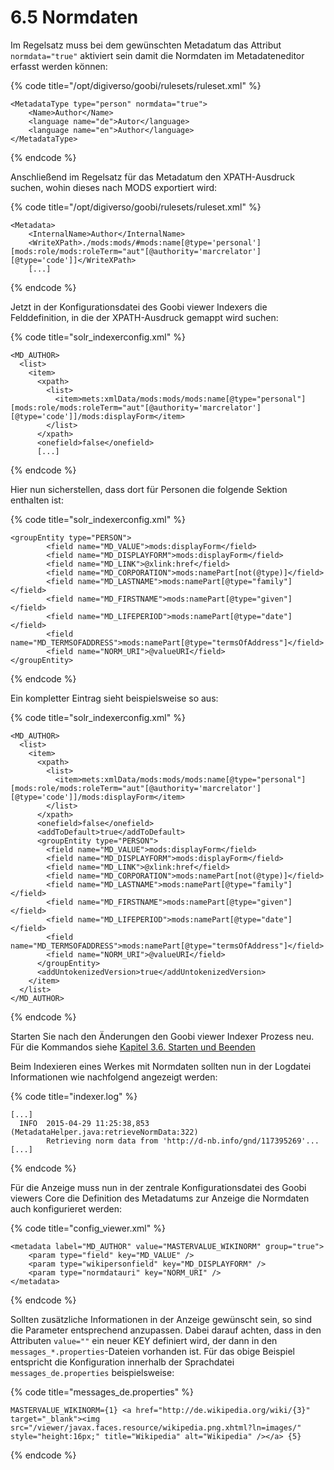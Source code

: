 # 6.5 Normdaten

Im Regelsatz muss bei dem gewünschten Metadatum das Attribut `normdata="true"` aktiviert sein damit die Normdaten im Metadateneditor erfasst werden können:

{% code title="/opt/digiverso/goobi/rulesets/ruleset.xml" %}
```markup
<MetadataType type="person" normdata="true">
    <Name>Author</Name>
    <language name="de">Autor</language>
    <language name="en">Author</language>
</MetadataType>
```
{% endcode %}

Anschließend im Regelsatz für das Metadatum den XPATH-Ausdruck suchen, wohin dieses nach MODS exportiert wird:

{% code title="/opt/digiverso/goobi/rulesets/ruleset.xml" %}
```markup
<Metadata>
    <InternalName>Author</InternalName>
    <WriteXPath>./mods:mods/#mods:name[@type='personal'][mods:role/mods:roleTerm="aut"[@authority='marcrelator'][@type='code']]</WriteXPath>
    [...]
```
{% endcode %}

Jetzt in der Konfigurationsdatei des Goobi viewer Indexers die Felddefinition, in die der XPATH-Ausdruck gemappt wird suchen:

{% code title="solr\_indexerconfig.xml" %}
```markup
<MD_AUTHOR>
  <list>
    <item>
      <xpath>
        <list>
          <item>mets:xmlData/mods:mods/mods:name[@type="personal"][mods:role/mods:roleTerm="aut"[@authority='marcrelator'][@type='code']]/mods:displayForm</item>
        </list>
      </xpath>
      <onefield>false</onefield>
      [...]
```
{% endcode %}

Hier nun sicherstellen, dass dort für Personen die folgende Sektion enthalten ist:

{% code title="solr\_indexerconfig.xml" %}
```markup
<groupEntity type="PERSON">
        <field name="MD_VALUE">mods:displayForm</field>
        <field name="MD_DISPLAYFORM">mods:displayForm</field>
        <field name="MD_LINK">@xlink:href</field>
        <field name="MD_CORPORATION">mods:namePart[not(@type)]</field>
        <field name="MD_LASTNAME">mods:namePart[@type="family"]</field>
        <field name="MD_FIRSTNAME">mods:namePart[@type="given"]</field>
        <field name="MD_LIFEPERIOD">mods:namePart[@type="date"]</field>
        <field name="MD_TERMSOFADDRESS">mods:namePart[@type="termsOfAddress"]</field>
        <field name="NORM_URI">@valueURI</field>
</groupEntity>
```
{% endcode %}

Ein kompletter Eintrag sieht beispielsweise so aus:

{% code title="solr\_indexerconfig.xml" %}
```markup
<MD_AUTHOR>
  <list>
    <item>
      <xpath>
        <list>
          <item>mets:xmlData/mods:mods/mods:name[@type="personal"][mods:role/mods:roleTerm="aut"[@authority='marcrelator'][@type='code']]/mods:displayForm</item>
        </list>
      </xpath>
      <onefield>false</onefield>
      <addToDefault>true</addToDefault>
      <groupEntity type="PERSON">
        <field name="MD_VALUE">mods:displayForm</field>
        <field name="MD_DISPLAYFORM">mods:displayForm</field>
        <field name="MD_LINK">@xlink:href</field>
        <field name="MD_CORPORATION">mods:namePart[not(@type)]</field>
        <field name="MD_LASTNAME">mods:namePart[@type="family"]</field>
        <field name="MD_FIRSTNAME">mods:namePart[@type="given"]</field>
        <field name="MD_LIFEPERIOD">mods:namePart[@type="date"]</field>
        <field name="MD_TERMSOFADDRESS">mods:namePart[@type="termsOfAddress"]</field>
        <field name="NORM_URI">@valueURI</field>
      </groupEntity>
      <addUntokenizedVersion>true</addUntokenizedVersion>
    </item>
  </list>
</MD_AUTHOR>
```
{% endcode %}

Starten Sie nach den Änderungen den Goobi viewer Indexer Prozess neu. Für die Kommandos siehe [Kapitel 3.6. Starten und Beenden](../3/3.6.md)

Beim Indexieren eines Werkes mit Normdaten sollten nun in der Logdatei Informationen wie nachfolgend angezeigt werden:

{% code title="indexer.log" %}
```text
[...]
  INFO  2015-04-29 11:25:38,853 (MetadataHelper.java:retrieveNormData:322)
        Retrieving norm data from 'http://d-nb.info/gnd/117395269'...
[...]
```
{% endcode %}

Für die Anzeige muss nun in der zentrale Konfigurationsdatei des Goobi viewers Core die Definition des Metadatums zur Anzeige die Normdaten auch konfigurieret werden:

{% code title="config\_viewer.xml" %}
```markup
<metadata label="MD_AUTHOR" value="MASTERVALUE_WIKINORM" group="true">
    <param type="field" key="MD_VALUE" />
    <param type="wikipersonfield" key="MD_DISPLAYFORM" />
    <param type="normdatauri" key="NORM_URI" />
</metadata>
```
{% endcode %}

Sollten zusätzliche Informationen in der Anzeige gewünscht sein, so sind die Parameter entsprechend anzupassen. Dabei darauf achten, dass in den Attributen `value=""` ein neuer KEY definiert wird, der dann in den `messages_*.properties`-Dateien vorhanden ist. Für das obige Beispiel entspricht die Konfiguration innerhalb der Sprachdatei `messages_de.properties`  beispielsweise:

{% code title="messages\_de.properties" %}
```text
MASTERVALUE_WIKINORM={1} <a href="http://de.wikipedia.org/wiki/{3}" target="_blank"><img src="/viewer/javax.faces.resource/wikipedia.png.xhtml?ln=images/" style="height:16px;" title="Wikipedia" alt="Wikipedia" /></a> {5}
```
{% endcode %}



